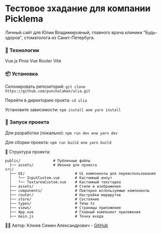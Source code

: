 # Тестовое зхадание для компании Picklema

Личный сайт для Юлии Владимировный, главного врача клиники "Будь-здоров", стоматолога из Санкт-Петербуга.

### 🚀 Технологии
Vue.js
Pinia
Vue Router
Vite

### 📦 Установка
Склонировать репозиторий: `git clone https://github.com/punchalaken/ulia.git`

Перейти в директорию прокта: `cd ulia`

Установите зависимости: `npm install или yarn install`

### 🔨 Запуск проекта
Для разработки (локально): `npm run dev или yarn dev`

Для сборки проекта: `npm run build или yarn build`

📂 Структура проекта:

    public/               # Публичные файлы
      ├── assets/         # Иконки для проекта
    src/
      ├── UI/                       # Ui компоненты для переиспользования
      │   └── InputCustom.vue       # Кастомный инпут
      │   └── TextareaCustom.vue    # Кастомный текстареа
      ├── assets/                   # Стили и изображения
      ├── components/               # Повторно используемые компоненты
      ├── router/                   # Настройки маршрутов
      ├── store/                    # Состояние
      ├── types/                    # Типы ts
      ├── views/                    # Страницы приложения
      ├── App.vue                   # Главный компонент приложения
      ├── main.js                   # Точка входа
          
🧑‍💻 Автор: Клюев Семен Александрович - [GitHub](https://github.com/punchalaken)
